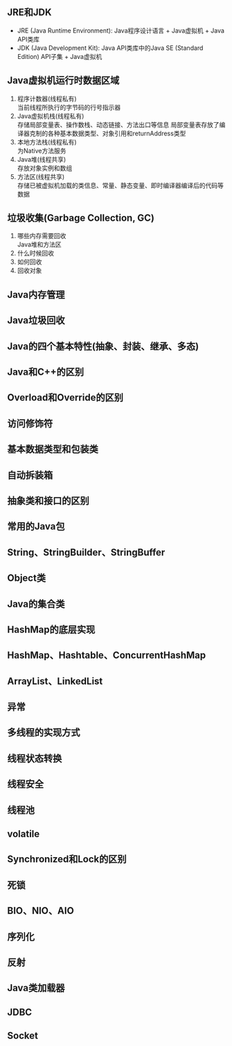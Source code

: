 ## JRE和JDK
* JRE (Java Runtime Environment): Java程序设计语言 + Java虚拟机 + Java API类库
* JDK (Java Development Kit): Java API类库中的Java SE (Standard Edition) API子集 + Java虚拟机
## Java虚拟机运行时数据区域
1. 程序计数器(线程私有) <br>
  当前线程所执行的字节码的行号指示器
2. Java虚拟机栈(线程私有) <br>
  存储局部变量表、操作数栈、动态链接、方法出口等信息
  局部变量表存放了编译器克制的各种基本数据类型、对象引用和returnAddress类型
3. 本地方法栈(线程私有) <br>
  为Native方法服务
4. Java堆(线程共享) <br>
  存放对象实例和数组
5. 方法区(线程共享) <br>
  存储已被虚拟机加载的类信息、常量、静态变量、即时编译器编译后的代码等数据
## 垃圾收集(Garbage Collection, GC)
1. 哪些内存需要回收 <br>
  Java堆和方法区
2. 什么时候回收
3. 如何回收
4. 回收对象
## Java内存管理
## Java垃圾回收
## Java的四个基本特性(抽象、封装、继承、多态)
## Java和C++的区别
## Overload和Override的区别
## 访问修饰符
## 基本数据类型和包装类
## 自动拆装箱
## 抽象类和接口的区别
## 常用的Java包
## String、StringBuilder、StringBuffer
## Object类
## Java的集合类
## HashMap的底层实现
## HashMap、Hashtable、ConcurrentHashMap
## ArrayList、LinkedList
## 异常
## 多线程的实现方式
## 线程状态转换
## 线程安全
## 线程池
## volatile
## Synchronized和Lock的区别
## 死锁
## BIO、NIO、AIO
## 序列化
## 反射
## Java类加载器
## JDBC
## Socket
